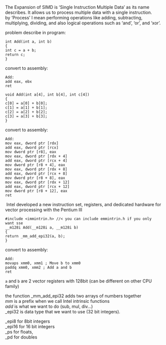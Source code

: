 The Expansion of SIMD is ‘Single Instruction Multiple Data’ as its name describes. It allows us to process multiple data with a single instruction.  
by ‘Process’ I mean performing operations like adding, subtracting, multiplying, dividing, and also logical operations such as ‘and’, ‘or’, and ‘xor’.

problem describe in program:
```
int Add(int a, int b)  
{  
int c = a + b;  
return c;  
}
```

convert to assembly:
```
Add:  
add eax, ebx  
ret
```



```
void Add(int a[4], int b[4], int c[4])  
{  
c[0] = a[0] + b[0];  
c[1] = a[1] + b[1];  
c[2] = a[2] + b[2];  
c[3] = a[3] + b[3];  
}
```

convert to assembly:
```
Add:  
mov eax, dword ptr [rdx]  
add eax, dword ptr [rcx]  
mov dword ptr [r8], eax  
mov eax, dword ptr [rdx + 4]  
add eax, dword ptr [rcx + 4]  
mov dword ptr [r8 + 4], eax  
mov eax, dword ptr [rdx + 8]  
add eax, dword ptr [rcx + 8]  
mov dword ptr [r8 + 8], eax  
mov eax, dword ptr [rdx + 12]  
add eax, dword ptr [rcx + 12]  
mov dword ptr [r8 + 12], eax  
ret
```

 Intel developed a new instruction set, registers, and dedicated hardware for vector processing with the Pentium III

```
#include <immintrin.h> //< you can include emmintrin.h if you only want sse  
__m128i Add(__m128i a, __m128i b)  
{  
return _mm_add_epi32(a, b);  
}
```

convert to assembly:
```
Add:  
movaps xmm0, xmm1 ; Move b to xmm0  
paddq xmm0, xmm2 ; Add a and b  
ret
```

`a` and `b` are 2 vector registers with 128bit (can be different on other CPU family)

the function _mm_add_epi32 adds two arrays of numbers together  
_mm_ is a prefix when we call Intel intrinsic functions  
_add_ is what we want to do (sub, mul, div…)  
_epi32 is data type that we want to use (32 bit integers).

_epi8 for 8bit integers  
_epi16 for 16 bit integers  
_ps for floats,  
_pd for doubles



